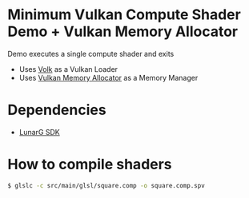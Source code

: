 # Minimum Vulkan Compute Shader Demo + Vulkan Memory Allocator
Demo executes a single compute shader and exits

* Uses [Volk](https://github.com/zeux/volk) as a Vulkan Loader
* Uses [Vulkan Memory Allocator](https://github.com/GPUOpen-LibrariesAndSDKs/VulkanMemoryAllocator) as a Memory Manager

# Dependencies
* [LunarG SDK](https://vulkan.lunarg.com/)

# How to compile shaders
``` bash
$ glslc -c src/main/glsl/square.comp -o square.comp.spv
```